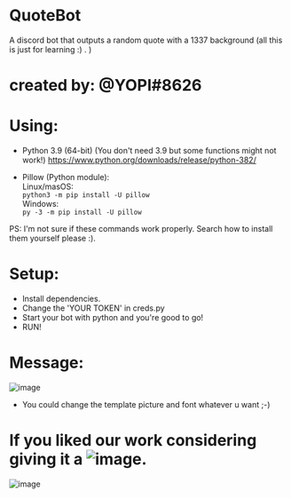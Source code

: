 # QuoteBot
A discord bot that outputs a random quote with a 1337 background (all this is just for learning :) . )
# created by: @YOPI#8626

# Using:
- Python 3.9 (64-bit) (You don't need 3.9 but some functions might not work!)
https://www.python.org/downloads/release/python-382/

- Pillow (Python module):<br />
Linux/masOS:<br />
`python3 -m pip install -U pillow`<br />
Windows:<br />
`py -3 -m pip install -U pillow`

PS: I'm not sure if these commands work properly. Search how to install them yourself please :).

# Setup:
- Install dependencies.
- Change the 'YOUR TOKEN' in creds.py
- Start your bot with python and you're good to go!
- RUN!
# Message:
![image](https://user-images.githubusercontent.com/49567393/134753454-9dc0d7fb-a8e9-424d-b634-3fc08e78a17b.png)
- You could change the template picture and font whatever u want ;-)
# If you liked our work considering giving it a ![image](https://user-images.githubusercontent.com/49567393/134269471-c8a59e6e-b148-48d6-a9a2-d2e35a6f9bf1.png).
![image](https://user-images.githubusercontent.com/49567393/134269837-da35528d-9112-4542-ac3e-ac485df58ad6.png)
